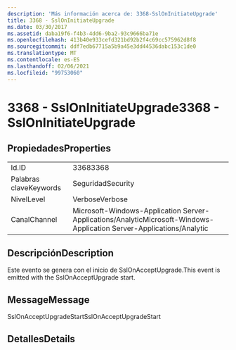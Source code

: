```yaml
---
description: 'Más información acerca de: 3368-SslOnInitiateUpgrade'
title: 3368 - SslOnInitiateUpgrade
ms.date: 03/30/2017
ms.assetid: daba19f6-f4b3-4dd6-9ba2-93c9666ba71e
ms.openlocfilehash: 413b40e933cefd321bd92b2f4c69cc575962d8f8
ms.sourcegitcommit: ddf7edb67715a5b9a45e3dd44536dabc153c1de0
ms.translationtype: MT
ms.contentlocale: es-ES
ms.lasthandoff: 02/06/2021
ms.locfileid: "99753060"
---
```

# <a name="3368---ssloninitiateupgrade"></a><span data-ttu-id="ed5cd-103">3368 - SslOnInitiateUpgrade</span><span class="sxs-lookup"><span data-stu-id="ed5cd-103">3368 - SslOnInitiateUpgrade</span></span>

## <a name="properties"></a><span data-ttu-id="ed5cd-104">Propiedades</span><span class="sxs-lookup"><span data-stu-id="ed5cd-104">Properties</span></span>  
  
|||  
|-|-|  
|<span data-ttu-id="ed5cd-105">Id.</span><span class="sxs-lookup"><span data-stu-id="ed5cd-105">ID</span></span>|<span data-ttu-id="ed5cd-106">3368</span><span class="sxs-lookup"><span data-stu-id="ed5cd-106">3368</span></span>|  
|<span data-ttu-id="ed5cd-107">Palabras clave</span><span class="sxs-lookup"><span data-stu-id="ed5cd-107">Keywords</span></span>|<span data-ttu-id="ed5cd-108">Seguridad</span><span class="sxs-lookup"><span data-stu-id="ed5cd-108">Security</span></span>|  
|<span data-ttu-id="ed5cd-109">Nivel</span><span class="sxs-lookup"><span data-stu-id="ed5cd-109">Level</span></span>|<span data-ttu-id="ed5cd-110">Verbose</span><span class="sxs-lookup"><span data-stu-id="ed5cd-110">Verbose</span></span>|  
|<span data-ttu-id="ed5cd-111">Canal</span><span class="sxs-lookup"><span data-stu-id="ed5cd-111">Channel</span></span>|<span data-ttu-id="ed5cd-112">Microsoft-Windows-Application Server-Applications/Analytic</span><span class="sxs-lookup"><span data-stu-id="ed5cd-112">Microsoft-Windows-Application Server-Applications/Analytic</span></span>|  
  
## <a name="description"></a><span data-ttu-id="ed5cd-113">Descripción</span><span class="sxs-lookup"><span data-stu-id="ed5cd-113">Description</span></span>  

 <span data-ttu-id="ed5cd-114">Este evento se genera con el inicio de SslOnAcceptUpgrade.</span><span class="sxs-lookup"><span data-stu-id="ed5cd-114">This event is emitted with the SslOnAcceptUpgrade start.</span></span>  
  
## <a name="message"></a><span data-ttu-id="ed5cd-115">Message</span><span class="sxs-lookup"><span data-stu-id="ed5cd-115">Message</span></span>  

 <span data-ttu-id="ed5cd-116">SslOnAcceptUpgradeStart</span><span class="sxs-lookup"><span data-stu-id="ed5cd-116">SslOnAcceptUpgradeStart</span></span>  
  
## <a name="details"></a><span data-ttu-id="ed5cd-117">Detalles</span><span class="sxs-lookup"><span data-stu-id="ed5cd-117">Details</span></span>
